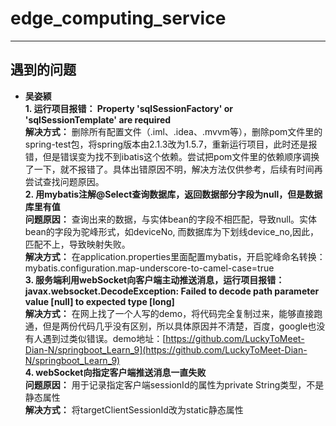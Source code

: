 # edge_computing_service
---
## 遇到的问题
* __吴姿颍__  
**1. 运行项目报错： Property 'sqlSessionFactory' or 'sqlSessionTemplate' are required**  
**解决方式：** 删除所有配置文件（.iml、.idea、.mvvm等），删除pom文件里的spring-test包，将spring版本由2.1.3改为1.5.7，重新运行项目，此时还是报错，但是错误变为找不到ibatis这个依赖。尝试把pom文件里的依赖顺序调换了一下，就不报错了。具体出错原因不明，解决方法仅供参考，后续有时间再尝试查找问题原因。  
**2. 用mybatis注解@Select查询数据库，返回数据部分字段为null，但是数据库里有值**  
**问题原因：** 查询出来的数据，与实体bean的字段不相匹配，导致null。实体bean的字段为驼峰形式，如deviceNo, 而数据库为下划线device_no,因此，匹配不上，导致映射失败。  
**解决方式：** 在application.properties里面配置mybatis，开启驼峰命名转换：mybatis.configuration.map-underscore-to-camel-case=true  
**3. 服务端利用webSocket向客户端主动推送消息，运行项目报错：javax.websocket.DecodeException: Failed to decode path parameter value [null] to expected type [long]**  
**解决方式：** 在网上找了一个人写的demo，将代码完全复制过来，能够直接跑通，但是两份代码几乎没有区别，所以具体原因并不清楚，百度，google也没有人遇到过类似错误。demo地址：[https://github.com/LuckyToMeet-Dian-N/springboot_Learn_9](https://github.com/LuckyToMeet-Dian-N/springboot_Learn_9)  
**4. webSocket向指定客户端推送消息一直失败**  
**问题原因：** 用于记录指定客户端sessionId的属性为private String类型，不是静态属性  
**解决方式：** 将targetClientSessionId改为static静态属性